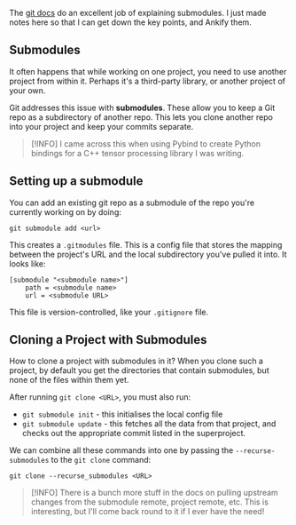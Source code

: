 The [git docs](https://git-scm.com/book/en/v2/Git-Tools-Submodules) do an excellent job of explaining submodules. I just made notes here so that I can get down the key points, and Ankify them.

## Submodules
It often happens that while working on one project, you need to use another project from within it. Perhaps it's a third-party library, or another project of your own. 

Git addresses this issue with **submodules**. These allow you to keep a Git repo as a subdirectory of another repo. This lets you clone another repo into your project and keep your commits separate.

> [!INFO]
> I came across this when using Pybind to create Python bindings for a C++ tensor processing library I was writing.


## Setting up a submodule
You can add an existing git repo as a submodule of the repo you're currently working on by doing:

```
git submodule add <url>
```

This creates a `.gitmodules` file. This is a config file that stores the mapping between the project's URL and the local subdirectory you've pulled it into. It looks like:


```
[submodule "<submodule name>"]
	path = <submodule name>
	url = <submodule URL>
```

This file is version-controlled, like your `.gitignore` file.

## Cloning a Project with Submodules
How to clone a project with submodules in it? When you clone such a project, by default you get the directories that contain submodules, but none of the files within them yet.

After running `git clone <URL>`, you must also run:

* `git submodule init` - this initialises the local config file
* `git submodule update` - this fetches all the data from that project, and checks out the appropriate commit listed in the superproject.

We can combine all these commands into one by passing the `--recurse-submodules` to the `git clone` command:

```
git clone --recurse_submodules <URL>
```

> [!INFO]
> There is a bunch more stuff in the docs on pulling upstream changes from the submodule remote, project remote, etc. This is interesting, but I'll come back round to it if I ever have the need!




